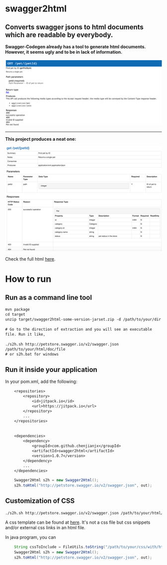# swagger2html

Converts swagger jsons to html documents which are readable by everybody.
------

__Swagger-Codegen already has a tool to generate html documents. However, it seems ugly and to be in lack of information.__

![petstore-by-swagger-cg](sample/petstore-by-swagger-cg.png)

------

__This project produces a neat one:__

![petstore-by-s2h](sample/petstore-by-s2h.png)

Check the full html [here](https://rawgit.com/chenjianjx/swagger2html/master/sample/petstore-by-s2h.html). 


# How to run

## Run as a command line tool

````
mvn package 
cd target 
unzip target/swagger2html-some-version-jarset.zip -d /path/to/your/dir

# Go to the direction of extraction and you will see an executable file. Run it like, 

./s2h.sh http://petstore.swagger.io/v2/swagger.json /path/to/your/html/doc/file
# or s2h.bat for windows

````

## Run it inside your application

In your pom.xml, add the following: 

````
	<repositories>
		<repository>
			<id>jitpack.io</id>
			<url>https://jitpack.io</url>
		</repository>
		...
	</repositories>


	<dependencies>
		<dependency>
			<groupId>com.github.chenjianjx</groupId>
			<artifactId>swagger2html</artifactId>
			<version>1.0.7</version>
		</dependency>
		...
	</dependencies>	

````



````java 
	Swagger2Html s2h = new Swagger2Html();
	s2h.toHtml("http://petstore.swagger.io/v2/swagger.json", out);
````  

## Customization of CSS

````bash
./s2h.sh http://petstore.swagger.io/v2/swagger.json /path/to/your/html/doc/file -css /path/to/your/css/with/html/tag.html");  
````
A css template can be found at [here](src/main/resources/css-to-include.html). It's not a css file but css snippets and/or external css links in an html file.


In java program, you can 

````java 
	String cssToInclude = FileUtils.toString("/path/to/your/css/with/html/tag.html");  
	Swagger2Html s2h = new Swagger2Html();
	s2h.toHtml("http://petstore.swagger.io/v2/swagger.json", out);
````  

